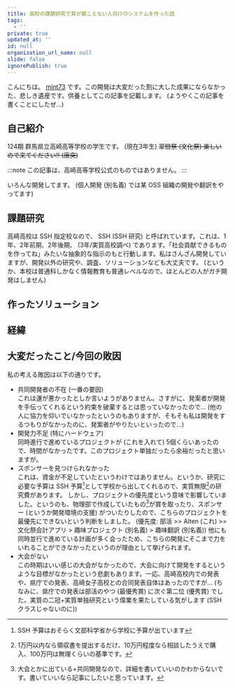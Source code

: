 ```yaml
---
title: 高校の課題研究で耳が聞こえない人向けのシステムを作った話
tags:
  - ''
private: true
updated_at: ''
id: null
organization_url_name: null
slide: false
ignorePublish: true
---
```


こんにちは。 [mint73](https://github.com/mint73) です。この開発は大変だった割に大した成果にならなかった、悲しき遺産です。供養としてこの記事を記載します。 (ようやくこの記事を書くことにしたぜ…)

## 自己紹介
124期 群馬県立高崎高等学校の学生です。 (現在3年生)
~~翠巒祭 (文化祭) 楽しいので来てください!! (唐突)~~

:::note
この記事は、高崎高等学校公式のものではありません。
:::

いろんな開発してます。 (個人開発 (別名義) では某 OSS 組織の開発や翻訳をやってます)

## 課題研究
高崎高校は SSH 指定校なので、 SSH (SSH 研究) と呼ばれています。これは、1年、2年前期、2年後期、 (3年/実質高校調べ) であります。「社会貢献できるものを作ってね」みたいな抽象的な指示のもと行動します。私はさんざん開発していますが、開発以外の研究や、調査、ソリューションなども大丈夫です。 (というか、本校は普通科しかなく情報教育も普通レベルなので、ほとんどの人がガチ開発はしません)

## 作ったソリューション
<!-- 追記 -->

## 経緯
<!-- 追記 -->

## 大変だったこと/今回の敗因
私の考える敗因は以下の通りです。

- 共同開発者の不在 (一番の要因)  
これは運が悪かったとしか言いようがありません。さすがに、発案者が開発を手伝ってくれるという約束を破棄するとは思っていなかったので… (他の人に協力を仰いでいなかったというのもありますが、そもそも私は開発をするつもりがなかったのに、発案者がやりたいといったので…)
- 開発力不足 (特にハードウェア)  
同時進行で進めているプロジェクトが (これを入れて) 5個くらいあったので、時間がなかったです。このプロジェクト単独だったら余裕だったと思いますが。
- スポンサーを見つけられなかった  
これは、資金が不足していたというわけではありません。というか、研究に必要な予算は SSH 予算[^3]として学校から出してくれるので、実質無限[^2]の研究費があります。
しかし、プロジェクトの優先度という意味で影響していました。というのも、物理部で作成していたもの[^1]が賞を取ったり、スポンサー (というか開発環境の支援) がついたりしたので、こちらのプロジェクトを最優先にできないという判断をしました。
(優先度: 部活 >> Alten (これ) >= 文化祭会計アプリ > 趣味プロジェクト (別名義) > 趣味翻訳 (別名義))
他にも同時並行で進めている計画が多く会ったため、こちらの開発にそこまで力をいれることができなかったというのが理由として挙げられます。
- 大会がない  
この時期はいい感じの大会がなかったので、大会に向けて開発をするというような目標がなかったという悲劇もあります。一応、高崎高校内での発表や、県庁での発表、高崎女子高校との合同発表自体はあったのですが…
(ちなみに、県庁での発表は部活のやつ (最優秀賞) に次ぐ第二位 (優秀賞) でした。実質の二冠+実質単独研究という偉業を果たしている気がします (SSH クラスじゃないのに))

[^1]: 大会とかに出ている+共同開発なので、詳細を書いていいのかわからないです。書いていいなら記事にしたいと思っています。
[^2]: 1万円以内なら領収書を提出するだけ、10万円程度なら相談したうえで購入、100万円は無理くらいの基準です。
[^3]: SSH 予算はおそらく文部科学省から学校に予算が出ています
